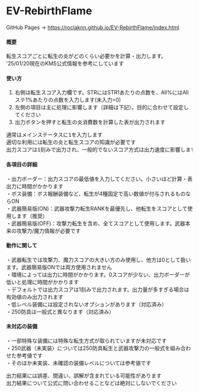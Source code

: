 # EV-RebirthFlame
GitHub Pages -> https://roclaknn.github.io/EV-RebirthFlame/index.html

#### 概要
転生スコアごとに転生の炎がどのくらい必要かを計算・出力します。<br>
'25/01/20現在のKMS公式情報を参考にしています<br>

#### 使い方
1. 右側は転生スコア入力欄です。STRにはSTR1あたりの点数を、All%にはAllステ1%あたりの点数を入力します(未入力=0)<br>
2. 左側の項目は主に処理に影響します（詳細は下記）。目的に合わせて設定してください<br>
3. 出力ボタンを押すと転生の炎消費数を計算した表が出力されます<br>
<pre>
通常はメインステータスに1を入力します
適切な利用には転生の炎と転生スコアの知識が必要です
出力スコアは1刻みで出力され、一般的でないスコア方式は出力速度に影響します
</pre>
#### 各項目の詳細
・出力ボーダー：出力スコアの最低値を入力してください。小さいほど計算・表出力に時間がかかります<br>
・ボス装備：ボス報酬装備など、転生が4種固定で高い数値が付与されるものならON<br>
・武器簡易版(ON)：武器攻撃力転生RANKを最優先し、他転生をスコアとして使用します（推奨）<br>
・武器簡易版(OFF)：攻撃力転生を含め、全てスコアとして使用します。武器本来の攻撃力/魔力情報が必要です<br>

#### 動作に関して
・武器転生では攻撃力、魔力スコアの大きい方のみ使用し、他方は0として扱います。武器簡易版ONでは両方使用されません<br>
・環境によっては出力に時間がかかります。0スコアが少ない、出力ボーダーが低いと処理に時間がかかります<br>
・デフォルトでは出力スコアは1刻みで出力されます。出力量が多すぎる場合は有効値のみ出力されます<br>
・低レベル装備には設定されないオプションがあります（対応済み）<br>
・250防具は一般式と異なります（対応済み）<br>

#### 未対応の装備
・一部特殊な装備には特殊な転生方式が取られていますが未対応です<br>
・250武器（未実装）については250防具転生と武器攻撃力の一般式を組み合わせた参考値です<br>
・そのほか未実装、未確認の装備レベルについては参考値です<br>

出力結果には誤差、間違い、誤解が含まれている可能性があります<br>
出力結果について公式に問い合わせることなどは絶対にしないでください
